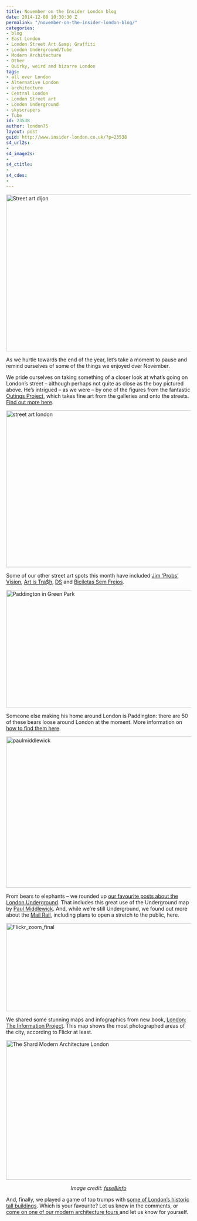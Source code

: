 ```yaml
---
title: November on the Insider London blog
date: 2014-12-08 10:30:30 Z
permalink: "/november-on-the-insider-london-blog/"
categories:
- blog
- East London
- London Street Art &amp; Graffiti
- London Underground/Tube
- Modern Architecture
- Other
- Quirky, weird and bizarre London
tags:
- all over London
- Alternative London
- architecture
- Central London
- London Street art
- London Underground
- skyscrapers
- Tube
id: 23538
author: london75
layout: post
guid: http://www.insider-london.co.uk/?p=23538
s4_url2s:
- 
s4_image2s:
- 
s4_ctitle:
- 
s4_cdes:
- 
---
```


<img class="aligncenter wp-image-23234 size-full" src="/wp-content/uploads/2014/11/Outings-Project-Dijon_mini.jpg" alt="Street art dijon" width="569" height="427" />

As we hurtle towards the end of the year, let&#8217;s take a moment to pause and remind ourselves of some of the things we enjoyed over November.

We pride ourselves on taking something of a closer look at what&#8217;s going on London&#8217;s street &#8211; although perhaps not quite as close as the boy pictured above. He&#8217;s intrigued &#8211; as we were &#8211; by one of the figures from the fantastic <a href="http://www.insider-london.co.uk/2014/11/03/fine-art-as-street-art-the-outings-project/" target="_blank">Outings Project</a>, which takes fine art from the galleries and onto the streets. <a href="http://www.insider-london.co.uk/2014/11/03/fine-art-as-street-art-the-outings-project/" target="_blank">Find out more here</a>.

<img class="aligncenter wp-image-23475 size-full" src="/wp-content/uploads/2014/11/22a_mini.jpg" alt="street art london" width="569" height="427" />

Some of our other street art spots this month have included <a href="http://www.insider-london.co.uk/2014/11/26/street-art-pictures-of-the-week-jim-probs-vision-and-the-end-of-the-line-collective/" target="_blank">Jim &#8216;Probs&#8217; Vision</a>, <a href="http://www.insider-london.co.uk/2014/11/12/art-is-trash-london-street-art/" target="_blank">Art is Tra$h</a>, <a href="http://www.insider-london.co.uk/2014/11/05/street-art-picture-of-the-week-cupids-hit-squad-whitecross-street-london-ec1/" target="_blank">DS</a> and <a href="http://www.insider-london.co.uk/2014/11/19/street-art-pictures-of-the-week-bicicletas-sem-freios-and-cranio/" target="_blank">Biciletas Sem Freios</a>.

<img class="aligncenter wp-image-23484 size-full" src="/wp-content/uploads/2014/11/A44O0966-3673865891-O.jpg" alt="Paddington in Green Park" width="569" height="320" />

Someone else making his home around London is Paddington: there are 50 of these bears loose around London at the moment. More information on <a href="http://www.insider-london.co.uk/2014/11/28/the-paddington-trail/" target="_blank">how to find them here</a>.

<img class="aligncenter wp-image-7670 size-full" src="/wp-content/uploads/2013/09/paulmiddlewick.png" alt="paulmiddlewick" width="569" height="412" />

From bears to elephants &#8211; we rounded up <a href="http://www.insider-london.co.uk/2014/11/21/insider-londons-best-of-the-london-underground-and-tube/" target="_blank">our favourite posts about the London Underground</a>. That includes this great use of the Underground map by <a href="http://www.insider-london.co.uk/2014/11/21/insider-londons-best-of-the-london-underground-and-tube/" target="_blank">Paul Middlewick</a>. And, while we&#8217;re still Underground, we found out more about the <a href="http://www.insider-london.co.uk/2014/11/14/mail-rail-letters-on-the-underground/" target="_blank">Mail Rail</a>, including plans to open a stretch to the public, here.

<img class="aligncenter wp-image-23274" src="/wp-content/uploads/2014/11/Photogenic-Features-p208-209-copy_mini.jpg" alt="Flickr_zoom_final" width="569" height="240" />

We shared some stunning maps and infographics from new book, <a href="http://www.insider-london.co.uk/2014/11/10/london-the-information-project-infographics-that-will-change-the-way-you-view-the-city/" target="_blank">London: The Information Project</a>. This map shows the most photographed areas of the city, according to Flickr at least.

<img class="aligncenter wp-image-23325 size-full" src="/wp-content/uploads/2014/11/The-Shard-Modern-Architecture-London.jpg" alt="The Shard Modern Architecture London" width="569" height="380" />

<p style="text-align: center;">
  <em>Image credit: <a href="http://www.flickr.com/photos/fsse-info/9551455042" target="_blank">fsse8info</a></em>
</p>

And, finally, we played a game of top trumps with <a href="http://www.insider-london.co.uk/2014/11/17/the-towers-of-london/" target="_blank">some of London&#8217;s historic tall buildings</a>. Which is your favourite? Let us know in the comments, or <a href="http://www.insider-london.co.uk/london-architecture-walking-tours/" target="_blank">come on one of our modern architecture tours </a>and let us know for yourself.